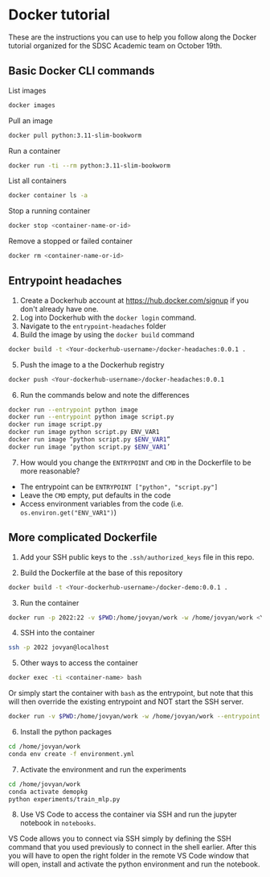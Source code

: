 # Docker tutorial

These are the instructions you can use to help you follow along
the Docker tutorial organized for the SDSC Academic team on 
October 19th.

## Basic Docker CLI commands

List images

```bash
docker images
```

Pull an image

```bash
docker pull python:3.11-slim-bookworm
```

Run a container

```bash
docker run -ti --rm python:3.11-slim-bookworm
```

List all containers

```bash
docker container ls -a
```

Stop a running container

```bash
docker stop <container-name-or-id>
```

Remove a stopped or failed container

```bash
docker rm <container-name-or-id>
```

## Entrypoint headaches

1. Create a Dockerhub account at https://hub.docker.com/signup if you don't already have one.
2. Log into Dockerhub with the `docker login` command.
3. Navigate to the `entrypoint-headaches` folder
4. Build the image by using the `docker build` command

```bash
docker build -t <Your-dockerhub-username>/docker-headaches:0.0.1 .
```

5. Push the image to a the Dockerhub registry

```bash
docker push <Your-dockerhub-username>/docker-headaches:0.0.1
```

6. Run the commands below and note the differences

```bash
docker run --entrypoint python image
docker run --entrypoint python image script.py
docker run image script.py
docker run image python script.py ENV_VAR1
docker run image “python script.py $ENV_VAR1”
docker run image ‘python script.py $ENV_VAR1’
```

7. How would you change the `ENTRYPOINT` and `CMD` in the Dockerfile to be more reasonable?

  - The entrypoint can be `ENTRYPOINT ["python", "script.py"]`
  - Leave the `CMD` empty, put defaults in the code
  - Access environment variables from the code (i.e. `os.environ.get("ENV_VAR1")`)

## More complicated Dockerfile

1. Add your SSH public keys to the `.ssh/authorized_keys` file in this repo.

2. Build the Dockerfile at the base of this repository

```bash
docker build -t <Your-dockerhub-username>/docker-demo:0.0.1 .
```

3. Run the container

```bash
docker run -p 2022:22 -v $PWD:/home/jovyan/work -w /home/jovyan/work <Your-dockerhub-username>/docker-demo:0.0.1
```

4. SSH into the container

```bash
ssh -p 2022 jovyan@localhost
```

5. Other ways to access the container

```bash
docker exec -ti <container-name> bash
```

Or simply start the container with `bash` as the entrypoint, but note that this will
then override the existing entrypoint and NOT start the SSH server.

```bash
docker run -v $PWD:/home/jovyan/work -w /home/jovyan/work --entrypoint bash <Your-dockerhub-username>/docker-demo:0.0.1
```

6. Install the python packages

```bash
cd /home/jovyan/work
conda env create -f environment.yml
```

7. Activate the environment and run the experiments

```bash
cd /home/jovyan/work
conda activate demopkg
python experiments/train_mlp.py
```

8. Use VS Code to access the container via SSH and run the jupyter notebook in `notebooks`.

VS Code allows you to connect via SSH simply by defining the SSH command that you used previously 
to connect in the shell earlier. After this you will have to open the right folder in the remote VS 
Code window that will open, install and activate the python environment and run the notebook.
